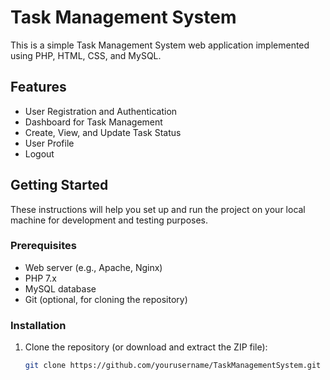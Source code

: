 # Task Management System

This is a simple Task Management System web application implemented using PHP, HTML, CSS, and MySQL.

## Features

- User Registration and Authentication
- Dashboard for Task Management
- Create, View, and Update Task Status
- User Profile
- Logout

## Getting Started

These instructions will help you set up and run the project on your local machine for development and testing purposes.

### Prerequisites

- Web server (e.g., Apache, Nginx)
- PHP 7.x
- MySQL database
- Git (optional, for cloning the repository)

### Installation

1. Clone the repository (or download and extract the ZIP file):

   ```bash
   git clone https://github.com/yourusername/TaskManagementSystem.git
